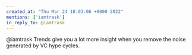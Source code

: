 ```yaml
---
created_at: "Thu Mar 24 18:03:06 +0000 2022"
mentions: ['iamtrask']
in_reply_to: @iamtrask
---
```


@iamtrask Trends give you a lot more insight when you remove the noise generated by VC hype cycles.